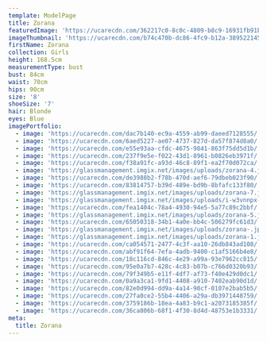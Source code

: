 ```yaml
---
template: ModelPage
title: Zorana
featuredImage: 'https://ucarecdn.com/362217c0-8c0c-4809-b8c9-16931fb91bb3/'
imageThumbnail: 'https://ucarecdn.com/b74c470b-dc86-4fc9-b12a-3895221453dc/'
firstName: Zorana
collection: Girls
height: 168.5cm
measurementType: bust
bust: 84cm
waist: 70cm
hips: 90cm
size: '8'
shoeSize: '7'
hair: Blonde
eyes: Blue
imagePortfolio:
  - image: 'https://ucarecdn.com/dac7b140-ec9a-4559-ab99-daeed7128555/'
  - image: 'https://ucarecdn.com/6aed5227-ae07-4737-827d-da57f874d8a0/'
  - image: 'https://ucarecdn.com/e55e93aa-cfdc-4675-9841-863f75dd5d1b/'
  - image: 'https://ucarecdn.com/237f9e5e-f022-43d1-8961-b0826eb3971f/'
  - image: 'https://ucarecdn.com/f38a91fc-a93d-46c8-89f1-ea2f70d072ca/'
  - image: 'https://glassmanagement.imgix.net/images/uploads/zorana-4.jpg'
  - image: 'https://ucarecdn.com/de3988b2-f78b-470d-aef6-79dbeb023f90/'
  - image: 'https://ucarecdn.com/83814757-b39d-489e-bd9b-8bfafc133f80/'
  - image: 'https://glassmanagement.imgix.net/images/uploads/zorana-7.jpg'
  - image: 'https://glassmanagement.imgix.net/images/uploads/i-w3vnnpx-x3.jpg'
  - image: 'https://ucarecdn.com/fea1404c-78a4-4930-94e5-5a77c89c2bbf/'
  - image: 'https://glassmanagement.imgix.net/images/uploads/zorana-5.jpg'
  - image: 'https://ucarecdn.com/65050318-34b1-4a0e-bb4c-506279fc61d3/'
  - image: 'https://glassmanagement.imgix.net/images/uploads/zorana-.jpg'
  - image: 'https://glassmanagement.imgix.net/images/uploads/zorana-1.jpg'
  - image: 'https://ucarecdn.com/ca054571-2477-4c3f-aa10-26db843ad108/'
  - image: 'https://ucarecdn.com/abf91f64-7efa-4adb-9400-c1af5166b4e8/'
  - image: 'https://ucarecdn.com/18c116cd-846c-4e29-a99a-93e7962cc815/'
  - image: 'https://ucarecdn.com/95e0a7b7-428c-4c83-b07b-c766d0320b93/'
  - image: 'https://ucarecdn.com/79f349b5-e11f-4df7-af73-f40e429d0dc1/'
  - image: 'https://ucarecdn.com/0a9a3ca1-9fd1-4408-a910-7402eab90d1d/'
  - image: 'https://ucarecdn.com/82e0d994-dd9a-4a14-90cf-0107e2bab5b5/'
  - image: 'https://ucarecdn.com/27fa0ce2-55b4-4406-a29a-db3971448759/'
  - image: 'https://ucarecdn.com/3759186b-18ea-4a83-b9c1-a2073185385f/'
  - image: 'https://ucarecdn.com/36ca806b-68f1-4f30-8d4d-48753e1b3331/'
meta:
  title: Zorana
---
```


